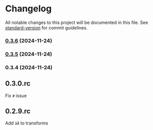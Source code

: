 # Changelog

All notable changes to this project will be documented in this file. See [standard-version](https://github.com/conventional-changelog/standard-version) for commit guidelines.

### [0.3.6](https://github.com/seadfeng/font-generator/compare/v0.3.5...v0.3.6) (2024-11-24)

### [0.3.5](https://github.com/seadfeng/font-generator/compare/v0.3.4...v0.3.5) (2024-11-24)

### 0.3.4 (2024-11-24)

## 0.3.0.rc

Fix `#` issue

## 0.2.9.rc

Add `äÄ` to transforms
